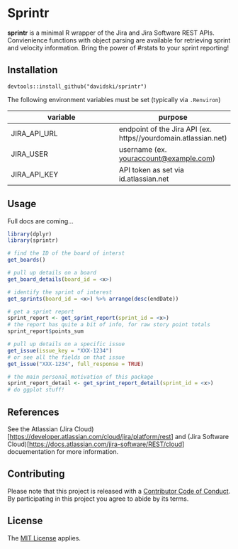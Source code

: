 <!-- README.md is generated from README.Rmd. Please edit that file -->
Sprintr
=======

**sprintr** is a minimal R wrapper of the Jira and Jira Software REST
APIs. Convienience functions with object parsing are available for
retrieving sprint and velocity information. Bring the power of \#rstats
to your sprint reporting!

Installation
------------

`devtools::install_github("davidski/sprintr")`

The following environment variables must be set (typically via
`.Renviron`)

<table>
<colgroup>
<col style="width: 52%" />
<col style="width: 47%" />
</colgroup>
<thead>
<tr class="header">
<th>variable</th>
<th>purpose</th>
</tr>
</thead>
<tbody>
<tr class="odd">
<td>JIRA_API_URL</td>
<td>endpoint of the Jira API (ex. https//yourdomain.atlassian.net)</td>
</tr>
<tr class="even">
<td>JIRA_USER</td>
<td>username (ex. <a href="mailto:youraccount@example.com" class="email">youraccount@example.com</a>)</td>
</tr>
<tr class="odd">
<td>JIRA_API_KEY</td>
<td>API token as set via id.atlassian.net</td>
</tr>
</tbody>
</table>

Usage
-----

Full docs are coming…

``` r
library(dplyr)
library(sprintr)

# find the ID of the board of interst
get_boards()

# pull up details on a board
get_board_details(board_id = <x>)

# identify the sprint of interest
get_sprints(board_id = <x>) %>% arrange(desc(endDate))

# get a sprint report
sprint_report <- get_sprint_report(sprint_id = <x>)
# the report has quite a bit of info, for raw story point totals
sprint_report$points_sum

# pull up details on a specific issue
get_issue(issue_key = "XXX-1234")
# or see all the fields on that issue
get_issue("XXX-1234", full_response = TRUE)

# the main personal motivation of this package
sprint_report_detail <- get_sprint_report_detail(sprint_id = <x>)
# do ggplot stuff!
```

References
----------

See the Atlassian (Jira
Cloud)\[<a href="https://developer.atlassian.com/cloud/jira/platform/rest" class="uri">https://developer.atlassian.com/cloud/jira/platform/rest</a>\]
and (Jira Software
Cloud)\[<a href="https://docs.atlassian.com/jira-software/REST/cloud" class="uri">https://docs.atlassian.com/jira-software/REST/cloud</a>\]
docuementation for more information.

Contributing
------------

Please note that this project is released with a [Contributor Code of
Conduct](CONDUCT.md). By participating in this project you agree to
abide by its terms.

License
-------

The [MIT License](LICENSE) applies.

